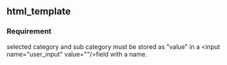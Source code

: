 ## html_template

### Requirement

selected category and sub category must be stored as "value" in a \<input name="user_input" value=""\/\>field with a name.
